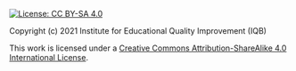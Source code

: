 [![License: CC BY-SA 4.0](https://img.shields.io/badge/License-CC%20BY--SA%204.0-lightgrey.svg)](https://creativecommons.org/licenses/by-sa/4.0/)

Copyright (c) 2021 Institute for Educational Quality Improvement (IQB)

This work is licensed under a 
[Creative Commons Attribution-ShareAlike 4.0 International License](https://creativecommons.org/licenses/by-sa/4.0/).

